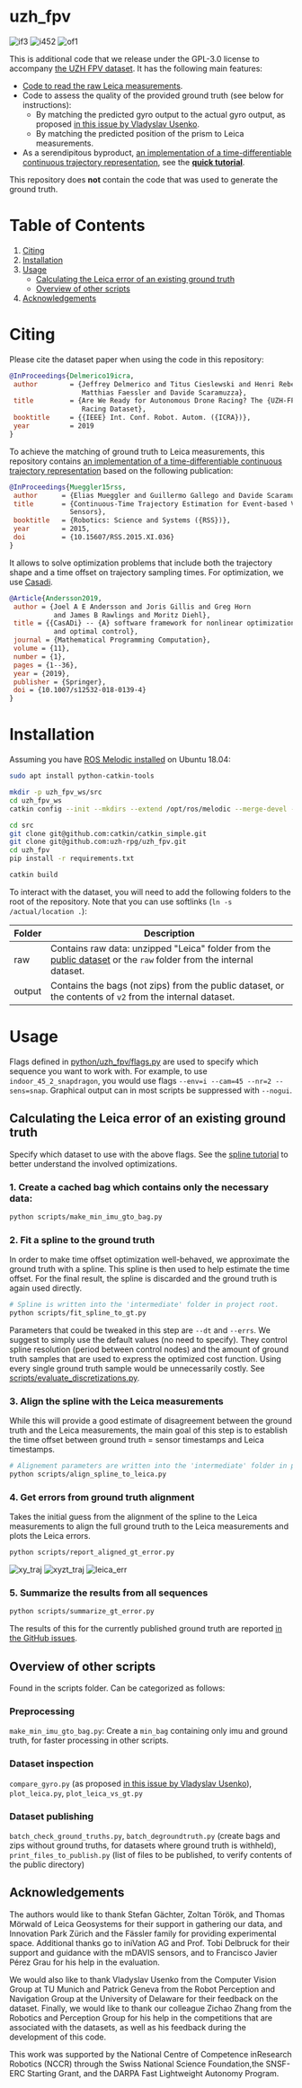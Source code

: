 # uzh_fpv

![if3](http://rpg.ifi.uzh.ch/datasets/uzh-fpv/trajs/indoor_forward_3_snapdragon_with_gt.gif)
![i452](http://rpg.ifi.uzh.ch/datasets/uzh-fpv/trajs/indoor_45_2_snapdragon_with_gt.gif)
![of1](http://rpg.ifi.uzh.ch/datasets/uzh-fpv/trajs/outdoor_forward_1_snapdragon_with_gt.gif)

This is additional code that we release under the GPL-3.0 license to accompany [the UZH FPV dataset](http://rpg.ifi.uzh.ch/uzh-fpv.html).
It has the following main features:

* [Code to read the raw Leica measurements](python/uzh_fpv/leica.py).
* Code to assess the quality of the provided ground truth (see below for instructions):
  * By matching the predicted gyro output to the actual gyro output, as proposed [in this issue by Vladyslav Usenko](https://github.com/uzh-rpg/IROS2019-FPV-VIO-Competition/issues/6).
  * By matching the predicted position of the prism to Leica measurements.
* As a serendipitous byproduct, [an implementation of a time-differentiable continuous trajectory representation](python/uzh_fpv/bspline_opt.py), see the **[quick tutorial](spline_tutorial.md)**.

This repository does **not** contain the code that was used to generate the ground truth.

# Table of Contents

1. [Citing](#citing)
2. [Installation](#installation)
3. [Usage](#usage)
   * [Calculating the Leica error of an existing ground truth](#calculating-the-leica-error-of-an-existing-ground-truth)
   * [Overview of other scripts](#overview-of-other-scripts)
4. [Acknowledgements](#acknowledgements)

# Citing

Please cite the dataset paper when using the code in this repository:
```bibtex
@InProceedings{Delmerico19icra,
 author        = {Jeffrey Delmerico and Titus Cieslewski and Henri Rebecq and
                  Matthias Faessler and Davide Scaramuzza},
 title         = {Are We Ready for Autonomous Drone Racing? The {UZH-FPV} Drone
                  Racing Dataset},
 booktitle     = {{IEEE} Int. Conf. Robot. Autom. ({ICRA})},
 year          = 2019
}
```
To achieve the matching of ground truth to Leica measurements, this repository contains [an implementation of a time-differentiable continuous trajectory representation](python/uzh_fpv/bspline_opt.py) based on the following publication:
```bibtex
@InProceedings{Mueggler15rss,
 author      = {Elias Mueggler and Guillermo Gallego and Davide Scaramuzza},
 title       = {Continuous-Time Trajectory Estimation for Event-based Vision
               Sensors},
 booktitle   = {Robotics: Science and Systems ({RSS})},
 year        = 2015,
 doi         = {10.15607/RSS.2015.XI.036}
}
``` 
It allows to solve optimization problems that include both the trajectory shape and a time offset on trajectory sampling times.
For optimization, we use [Casadi](https://web.casadi.org/).
```bibtex
@Article{Andersson2019,
 author = {Joel A E Andersson and Joris Gillis and Greg Horn
           and James B Rawlings and Moritz Diehl},
 title = {{CasADi} -- {A} software framework for nonlinear optimization
           and optimal control},
 journal = {Mathematical Programming Computation},
 volume = {11},
 number = {1},
 pages = {1--36},
 year = {2019},
 publisher = {Springer},
 doi = {10.1007/s12532-018-0139-4}
}
```

# Installation

Assuming you have [ROS Melodic installed](http://wiki.ros.org/melodic/Installation) on Ubuntu 18.04:
```bash
sudo apt install python-catkin-tools

mkdir -p uzh_fpv_ws/src
cd uzh_fpv_ws
catkin config --init --mkdirs --extend /opt/ros/melodic --merge-devel --cmake-args -DCMAKE_BUILD_TYPE=Release

cd src
git clone git@github.com:catkin/catkin_simple.git
git clone git@github.com:uzh-rpg/uzh_fpv.git
cd uzh_fpv
pip install -r requirements.txt

catkin build
```

To interact with the dataset, you will need to add the following folders to the root of the repository.
Note that you can use softlinks (`ln -s /actual/location .`):

| Folder | Description |
|-------|--------| 
| raw | Contains raw data: unzipped "Leica" folder from the [public dataset](http://rpg.ifi.uzh.ch/uzh-fpv.html) or the `raw` folder from the internal dataset. |
| output | Contains the bags (not zips) from the public dataset, or the contents of `v2` from the internal dataset. |

# Usage

Flags defined in [python/uzh_fpv/flags.py](python/uzh_fpv/flags.py) are used to specify which sequence you want to work with. For example, to use `indoor_45_2_snapdragon`, you would use flags `--env=i --cam=45 --nr=2 --sens=snap`.
Graphical output can in most scripts be suppressed with `--nogui`.

## Calculating the Leica error of an existing ground truth

Specify which dataset to use with the above flags. See the [spline tutorial](spline_tutorial.md) to better understand
the involved optimizations.

### 1. Create a cached bag which contains only the necessary data:

```bash
python scripts/make_min_imu_gto_bag.py
```

### 2. Fit a spline to the ground truth

In order to make time offset optimization well-behaved, we approximate the ground truth with a spline.
This spline is then used to help estimate the time offset. 
For the final result, the spline is discarded and the ground truth is again used directly.
```bash
# Spline is written into the 'intermediate' folder in project root.
python scripts/fit_spline_to_gt.py
```
Parameters that could be tweaked in this step are `--dt` and `--errs`.
We suggest to simply use the default values (no need to specify).
They control spline resolution (period between control nodes) and the amount of ground truth samples that are used to express the optimized cost function.
Using every single ground truth sample would be unnecessarily costly. 
See [scripts/evaluate_discretizations.py](scripts/evaluate_discretizations.py).

### 3. Align the spline with the Leica measurements

While this will provide a good estimate of disagreement between the ground truth and the Leica measurements, the main
goal of this step is to establish the time offset between ground truth = sensor timestamps and Leica timestamps.
```bash
# Alignement parameters are written into the 'intermediate' folder in project root.
python scripts/align_spline_to_leica.py
```

### 4. Get errors from ground truth alignment

Takes the initial guess from the alignment of the spline to the Leica measurements to align the full ground truth to 
the Leica measurements and plots the Leica errors. 
```bash
python scripts/report_aligned_gt_error.py
```
![xy_traj](examples/xy_traj.png)
![xyzt_traj](examples/xyzt_traj.png)
![leica_err](examples/leica_err.png)

### 5. Summarize the results from all sequences
```bash
python scripts/summarize_gt_error.py
```
The results of this for the currently published ground truth are reported [in the GitHub issues](https://github.com/uzh-rpg/uzh_fpv_open/issues).

## Overview of other scripts

Found in the scripts folder. Can be categorized as follows:

### Preprocessing

`make_min_imu_gto_bag.py`: Create a `min_bag` containing only imu and ground truth, for faster processing in other scripts.

### Dataset inspection

`compare_gyro.py` (as proposed [in this issue by Vladyslav Usenko](https://github.com/uzh-rpg/IROS2019-FPV-VIO-Competition/issues/6)), `plot_leica.py`, `plot_leica_vs_gt.py`

### Dataset publishing

`batch_check_ground_truths.py`, `batch_degroundtruth.py` (create bags and zips without ground truths, for datasets where ground truth is withheld), `print_files_to_publish.py` (list of files to be published, to verify contents of the public directory)

## Acknowledgements

The authors would like to thank Stefan Gächter, Zoltan Török, and Thomas Mörwald of Leica Geosystems for their
support in gathering our data, and Innovation Park Zürich and the Fässler family for providing experimental space.
Additional thanks go to iniVation AG and Prof. Tobi Delbruck for their support and guidance with the mDAVIS sensors, 
and to Francisco Javier Pérez Grau for his help in the evaluation. 

We would also like to thank Vladyslav Usenko from the Computer Vision Group at TU Munich and Patrick Geneva from the
Robot Perception and Navigation Group at the University of Delaware for their feedback on the dataset. Finally, we would like to thank our colleague Zichao Zhang from the Robotics and Perception Group for his help in the competitions that are associated with the datasets, as well as his feedback during the development of this code.

This work was supported by the National Centre of Competence inResearch Robotics (NCCR) through the Swiss National 
Science Foundation,the SNSF-ERC Starting Grant, and the DARPA Fast Lightweight Autonomy Program.
